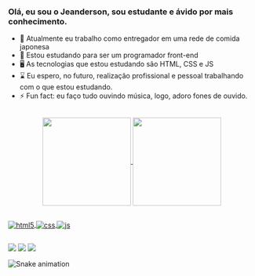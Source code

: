 ### Olá, eu sou o Jeanderson, sou estudante e ávido por mais conhecimento.

- 🛵 Atualmente eu trabalho como entregador em uma rede de comida japonesa
- 🌱 Estou estudando para ser um programador front-end
- 🖥️ As tecnologias que estou estudando são HTML, CSS e JS
- ⌛ Eu espero, no futuro, realização profissional e pessoal trabalhando com o que estou estudando.
- ⚡ Fun fact: eu faço tudo ouvindo música, logo, adoro fones de ouvido.
##

<div align="center">
  <a href="https://github.com/jeandersonsilva">
  <img align="center" height="180em" src="https://github-readme-stats.vercel.app/api?username=jeandersonsilva&show_icons=true&theme=calm&include_all_commits=true&count_private=false"/>
  <img align="center" height="180em" src="https://github-readme-stats.vercel.app/api/top-langs/?username=jeandersonsilva&layout=compact&langs_count=7&theme=calm"/>
</div>

##

<div>
    <img align="center" alt="html5" src="https://img.shields.io/badge/HTML5-E34F26?style=for-the-badge&logo=html5&logoColor=white" />
    <img align="center" alt="css" src="https://img.shields.io/badge/CSS3-1572B6?style=for-the-badge&logo=css3&logoColor=white" />
    <img align="center" alt="js" src="https://img.shields.io/badge/JavaScript-F7DF1E?style=for-the-badge&logo=javascript&logoColor=black" />
</div>

##


<div>  
  <a href="https://instagram.com/jeanrv80" target="_blank"><img src="https://img.shields.io/badge/-Instagram-%23E4405F?style=for-the-badge&logo=instagram&logoColor=white" target="_blank"></a>
  <a href = "mailto:jeandersong32@gmail.com"><img src="https://img.shields.io/badge/-Gmail-%23333?style=for-the-badge&logo=gmail&logoColor=white" target="_blank"></a>
  <a href="https://www.linkedin.com/in/jeanderson-silva-" target="_blank"><img src="https://img.shields.io/badge/-LinkedIn-%230077B5?style=for-the-badge&logo=linkedin&logoColor=white" target="_blank"></a> 
 
  ![Snake animation](https://github.com/jeandersonsilva/jeandersonsilva/blob/output/github-contribution-grid-snake.svg)
 
</div>

